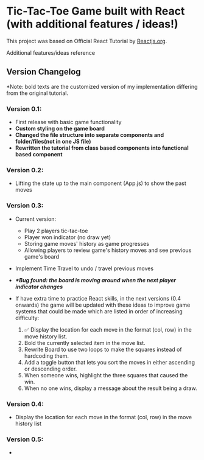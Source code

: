 # Tic-Tac-Toe Game built with React (with additional features / ideas!)

This project was based on Official React Tutorial by [Reactjs.org](https://reactjs.org/tutorial/tutorial.html).

Additional features/ideas reference

## Version Changelog

\*Note: bold texts are the customized version of my implementation differing from the original tutorial.

### Version 0.1:

-   First release with basic game functionality
-   **Custom styling on the game board**
-   **Changed the file structure into separate components and folder/files(not in one JS file)**
-   **Rewritten the tutorial from class based components into functional based component**

### Version 0.2:

-   Lifting the state up to the main component (App.js) to show the past moves

### Version 0.3:

-   Current version:

    -   Play 2 players tic-tac-toe
    -   Player won indicator (no draw yet)
    -   Storing game moves' history as game progresses
    -   Allowing players to review game's history moves and see previous game's board

-   Implement Time Travel to undo / travel previous moves
-   **_\*Bug found: the board is moving around when the next player indicator changes_**
-   If have extra time to practice React skills, in the next versions (0.4 onwards) the game will be updated with these ideas to improve game systems that could be made which are listed in order of increasing difficulty:
    1. :white_check_mark: Display the location for each move in the format (col, row) in the move history list.
    2. Bold the currently selected item in the move list.
    3. Rewrite Board to use two loops to make the squares instead of hardcoding them.
    4. Add a toggle button that lets you sort the moves in either ascending or descending order.
    5. When someone wins, highlight the three squares that caused the win.
    6. When no one wins, display a message about the result being a draw.

### Version 0.4:

-   Display the location for each move in the format (col, row) in the move history list

### Version 0.5:

-
